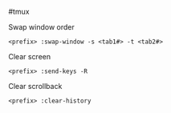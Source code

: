 #tmux

Swap window order

    <prefix> :swap-window -s <tab1#> -t <tab2#>

Clear screen

    <prefix> :send-keys -R
    
Clear scrollback

    <prefix> :clear-history
